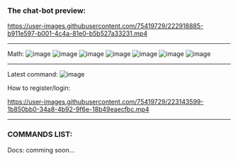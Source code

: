 ### The chat-bot preview:


https://user-images.githubusercontent.com/75419729/222918885-b911e597-b001-4c4a-81e0-b5b527a33231.mp4

---

Math:
![image](https://user-images.githubusercontent.com/75419729/222919520-ece576d1-25ea-4b0f-8631-d373008a662d.png)
![image](https://user-images.githubusercontent.com/75419729/222919532-21f3c66c-c831-4980-969a-a3f0a2cb58b8.png)
![image](https://user-images.githubusercontent.com/75419729/222919546-c36c4be6-db88-42ec-9c7b-0df89eaad831.png)
![image](https://user-images.githubusercontent.com/75419729/222919554-8cd0bd80-944d-4668-b68c-9006935ad8a5.png)
![image](https://user-images.githubusercontent.com/75419729/222919569-c021610e-b798-471d-8750-fc0cac8c4cda.png)
![image](https://user-images.githubusercontent.com/75419729/222919586-7592043e-d77d-472f-935f-a043fdd052c7.png)
![image](https://user-images.githubusercontent.com/75419729/222919592-e7c41ad0-c5b6-49fb-9a22-23ad7d482a20.png)

---

Latest command:
![image](https://user-images.githubusercontent.com/75419729/222953553-5ea30b2a-9e24-4784-8583-b05644aaeb2b.png)

How to register/login:

https://user-images.githubusercontent.com/75419729/223143599-1b850bb0-34a8-4b92-9f6e-18b49eaecfbc.mp4

---

### COMMANDS LIST:

Docs: comming soon...  


